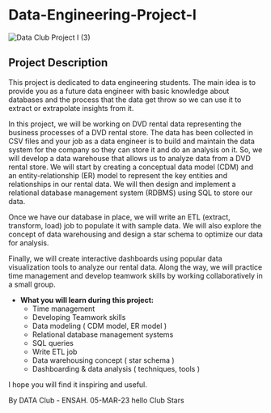 # Data-Engineering-Project-I
![Data Club Project I (3)](https://user-images.githubusercontent.com/126924616/222856535-e529bd49-d42e-441a-b2b0-55fa04b7207b.jpg)
## Project Description
This project is dedicated to data engineering students. The main idea is to provide you as a future data engineer with basic knowledge about databases and the process that the data get throw so we can use it to extract or extrapolate insights from it.


In this project, we will be working on DVD rental data representing the business processes of a DVD rental store. The data has been collected in CSV files and your job as a data engineer is to build and maintain the data system for the company so they can store it and do an analysis on it. So, we will develop a data warehouse that allows us to analyze data from a DVD rental store. We will start by creating a conceptual data model (CDM) and an entity-relationship (ER) model to represent the key entities and relationships in our rental data. We will then design and implement a relational database management system (RDBMS) using SQL to store our data. 


Once we have our database in place, we will write an ETL (extract, transform, load) job to populate it with sample data. We will also explore the concept of data warehousing and design a star schema to optimize our data for analysis. 


Finally, we will create interactive dashboards using popular data visualization tools to analyze our rental data. Along the way, we will practice time management and develop teamwork skills by working collaboratively in a small group. 

+ <b>What you will learn during this project:</b>
  - Time management
  - Developing Teamwork skills
  - Data modeling ( CDM model, ER model )
  - Relational database management systems
  - SQL queries
  - Write ETL job
  - Data warehousing concept ( star schema )
  - Dashboarding & data analysis ( techniques, tools )
  
  
I hope you will find it inspiring and useful.


By DATA Club - ENSAH. 05-MAR-23
hello Club Stars
